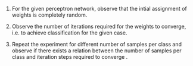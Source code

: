 1. For the given perceptron network, observe that the intial assignment of weights is completely random.

2. Observe the number of iterations required for the weights to converge, i.e. to achieve classification for the given case.

3. Repeat the experiment for different number of samples per class and observe if there exists a relation between the number of samples per class and iteration steps required to converge .


